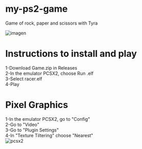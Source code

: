 # my-ps2-game
Game of rock, paper and scissors with Tyra

![imagen](https://user-images.githubusercontent.com/104105647/188333719-b188f727-53c0-423f-9522-f0049c17bbb4.png)

# Instructions to install and play

1-Download Game.zip in Releases
<br />
2-In the emulator PCSX2, choose Run .elf
<br />
3-Select racer.elf
<br />
4-Play

# Pixel Graphics

1-In the emulator PCSX2, go to "Config" <br />
2-Go to "Video"  <br />
3-Go to "Plugin Settings"  <br />
4-In "Texture Tiltering" choose "Nearest" <br />
![pcsx2](https://user-images.githubusercontent.com/104105647/188336292-c6aad2c3-3b79-44f9-b2ba-fdf018c6362c.png)
